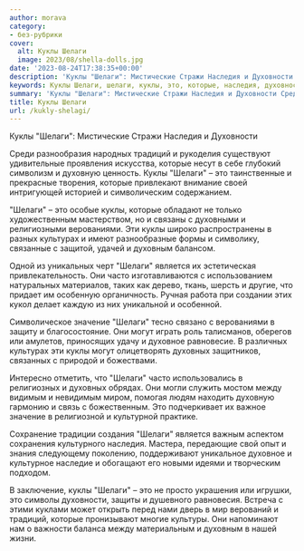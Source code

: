 ```yaml
---
author: morava
category:
- без-рубрики
cover:
  alt: Куклы Шелаги
  image: 2023/08/shella-dolls.jpg
date: '2023-08-24T17:38:35+00:00'
description: 'Куклы "Шелаги": Мистические Стражи Наследия и Духовности Среди разнообразия народных традиций и рукоделия существуют удивительные проявления искусства,...'
keywords: Куклы Шелаги, шелаги, куклы, это, которые, наследия, духовности, традиций, духовную, верованиями, культурах, духовным, является, часто, значение, могут
summary: 'Куклы "Шелаги": Мистические Стражи Наследия и Духовности Среди разнообразия народных традиций и рукоделия существуют удивительные проявления искусства,...'
title: Куклы Шелаги
url: /kukly-shelagi/
---
```


Куклы "Шелаги": Мистические Стражи Наследия и Духовности

Среди разнообразия народных традиций и рукоделия существуют удивительные проявления искусства, которые несут в себе глубокий символизм и духовную ценность. Куклы "Шелаги" – это таинственные и прекрасные творения, которые привлекают внимание своей интригующей историей и символическим содержанием.

"Шелаги" – это особые куклы, которые обладают не только художественным мастерством, но и связаны с духовными и религиозными верованиями. Эти куклы широко распространены в разных культурах и имеют разнообразные формы и символику, связанные с защитой, удачей и духовным балансом.

Одной из уникальных черт "Шелаги" является их эстетическая привлекательность. Они часто изготавливаются с использованием натуральных материалов, таких как дерево, ткань, шерсть и другие, что придает им особенную органичность. Ручная работа при создании этих кукол делает каждую из них уникальной и особенной.

Символическое значение "Шелаги" тесно связано с верованиями в защиту и благосостояние. Они могут играть роль талисманов, оберегов или амулетов, приносящих удачу и духовное равновесие. В различных культурах эти куклы могут олицетворять духовных защитников, связанных с природой и божествами.

Интересно отметить, что "Шелаги" часто использовались в религиозных и духовных обрядах. Они могли служить мостом между видимым и невидимым миром, помогая людям находить духовную гармонию и связь с божественным. Это подчеркивает их важное значение в религиозной и культурной практике.

Сохранение традиции создания "Шелаги" является важным аспектом сохранения культурного наследия. Мастера, передающие свой опыт и знания следующему поколению, поддерживают уникальное духовное и культурное наследие и обогащают его новыми идеями и творческим подходом.

В заключение, куклы "Шелаги" – это не просто украшения или игрушки, это символы духовности, защиты и душевного равновесия. Встреча с этими куклами может открыть перед нами дверь в мир верований и традиций, которые пронизывают многие культуры. Они напоминают нам о важности баланса между материальным и духовным в нашей жизни.